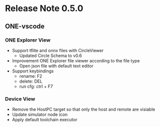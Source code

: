 # Release Note 0.5.0

## ONE-vscode

### ONE Explorer View

- Support tflite and onnx files with CircleViewer
  - Updated Circle Schema to v0.6
- Improvement ONE Explorer file viewer according to the file type
  - Open json file with default text editor
- Support keybindings
  - rename: F2
  - delete: DEL
  - run cfg: ctrl + F7


### Device View

- Remove the HostPC target so that only the host and remote are visiable
- Update simulator node icon
- Apply default toolchain executor
